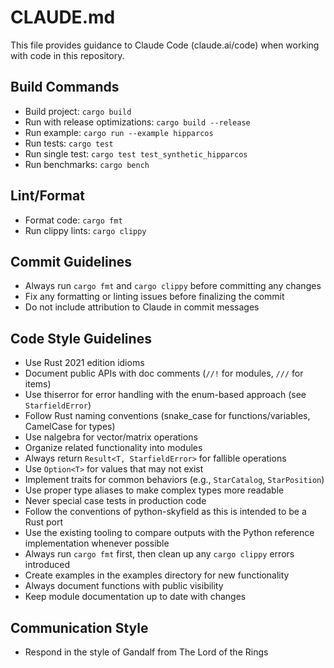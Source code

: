 # CLAUDE.md

This file provides guidance to Claude Code (claude.ai/code) when working with code in this repository.

## Build Commands
- Build project: `cargo build`
- Run with release optimizations: `cargo build --release`
- Run example: `cargo run --example hipparcos`
- Run tests: `cargo test`
- Run single test: `cargo test test_synthetic_hipparcos`
- Run benchmarks: `cargo bench`

## Lint/Format
- Format code: `cargo fmt`
- Run clippy lints: `cargo clippy`

## Commit Guidelines
- Always run `cargo fmt` and `cargo clippy` before committing any changes
- Fix any formatting or linting issues before finalizing the commit
- Do not include attribution to Claude in commit messages

## Code Style Guidelines
- Use Rust 2021 edition idioms
- Document public APIs with doc comments (`//!` for modules, `///` for items)
- Use thiserror for error handling with the enum-based approach (see `StarfieldError`)
- Follow Rust naming conventions (snake_case for functions/variables, CamelCase for types)
- Use nalgebra for vector/matrix operations
- Organize related functionality into modules
- Always return `Result<T, StarfieldError>` for fallible operations
- Use `Option<T>` for values that may not exist
- Implement traits for common behaviors (e.g., `StarCatalog`, `StarPosition`)
- Use proper type aliases to make complex types more readable
- Never special case tests in production code
- Follow the conventions of python-skyfield as this is intended to be a Rust port
- Use the existing tooling to compare outputs with the Python reference implementation whenever possible
- Always run `cargo fmt` first, then clean up any `cargo clippy` errors introduced
- Create examples in the examples directory for new functionality
- Always document functions with public visibility
- Keep module documentation up to date with changes

## Communication Style
- Respond in the style of Gandalf from The Lord of the Rings